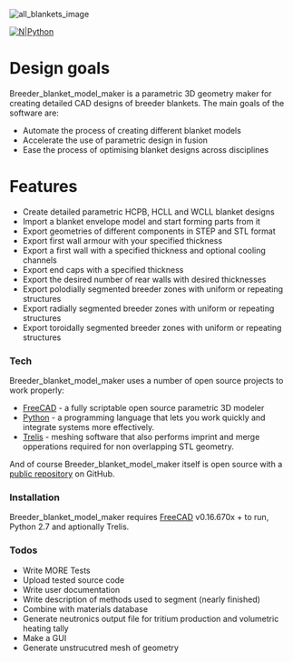 
![all_blankets_image](https://raw.githubusercontent.com/ukaea/breeder_blanket_model_maker/master/all_blankets.jpg)


[![N|Python](https://www.python.org/static/community_logos/python-powered-w-100x40.png)](https://www.python.org)
# Design goals

Breeder_blanket_model_maker is a parametric 3D geometry maker for creating detailed CAD designs of breeder blankets. The main goals of the software are:
  - Automate the process of creating different blanket models
  - Accelerate the use of parametric design in fusion
  - Ease the process of optimising blanket designs across disciplines
  
# Features
  - Create detailed parametric HCPB, HCLL and WCLL blanket designs
  - Import a blanket envelope model and start forming parts from it
  - Export geometries of different components in STEP and STL format
  - Export first wall armour with your specified thickness
  - Export a first wall with a specified thickness and optional cooling channels
  - Export end caps with a specified thickness
  - Export the desired number of rear walls with desired thicknesses
  - Export polodially segmented breeder zones with uniform or repeating structures
  - Export radially segmented breeder zones with uniform or repeating structures
  - Export toroidally segmented breeder zones with uniform or repeating structures
  
### Tech
Breeder_blanket_model_maker uses a number of open source projects to work properly:
* [FreeCAD](https://www.freecadweb.org) -  a fully scriptable open source parametric 3D modeler
* [Python](https://www.python.org) - a programming language that lets you work quickly and integrate systems more effectively.
* [Trelis](http://www.csimsoft.com) - meshing software that also performs imprint and merge opperations required for non overlapping STL geometry.

And of course Breeder_blanket_model_maker itself is open source with a [public repository](https://github.com/ukaea/breeder_blanket_model_maker) on GitHub.

### Installation

Breeder_blanket_model_maker requires [FreeCAD](https://www.freecadweb.org/wiki/Installing) v0.16.670x + to run, Python 2.7 and aptionally Trelis.

### Todos
 - Write MORE Tests
 - Upload tested source code
 - Write user documentation  
 - Write description of methods used to segment (nearly finished)
 - Combine with materials database
 - Generate neutronics output file for tritium production and volumetric heating tally
 - Make a GUI
 - Generate unstrucutred mesh of geometry


   
   
